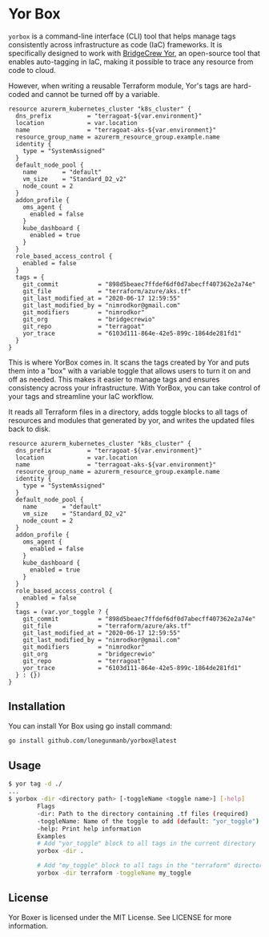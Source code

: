 # Yor Box

`yorbox` is a command-line interface (CLI) tool that helps manage tags consistently across infrastructure as code (IaC) frameworks. It is specifically designed to work with [BridgeCrew Yor](https://github.com/bridgecrewio/yor), an open-source tool that enables auto-tagging in IaC, making it possible to trace any resource from code to cloud.

However, when writing a reusable Terraform module, Yor's tags are hard-coded and cannot be turned off by a variable.

```hcl
resource azurerm_kubernetes_cluster "k8s_cluster" {
  dns_prefix          = "terragoat-${var.environment}"
  location            = var.location
  name                = "terragoat-aks-${var.environment}"
  resource_group_name = azurerm_resource_group.example.name
  identity {
    type = "SystemAssigned"
  }
  default_node_pool {
    name       = "default"
    vm_size    = "Standard_D2_v2"
    node_count = 2
  }
  addon_profile {
    oms_agent {
      enabled = false
    }
    kube_dashboard {
      enabled = true
    }
  }
  role_based_access_control {
    enabled = false
  }
  tags = {
    git_commit           = "898d5beaec7ffdef6df0d7abecff407362e2a74e"
    git_file             = "terraform/azure/aks.tf"
    git_last_modified_at = "2020-06-17 12:59:55"
    git_last_modified_by = "nimrodkor@gmail.com"
    git_modifiers        = "nimrodkor"
    git_org              = "bridgecrewio"
    git_repo             = "terragoat"
    yor_trace            = "6103d111-864e-42e5-899c-1864de281fd1"
  }
}
```

This is where YorBox comes in. It scans the tags created by Yor and puts them into a "box" with a variable toggle that allows users to turn it on and off as needed. This makes it easier to manage tags and ensures consistency across your infrastructure. With YorBox, you can take control of your tags and streamline your IaC workflow.

It reads all Terraform files in a directory, adds toggle blocks to all tags of resources and modules that generated by yor, and writes the updated files back to disk.

```hcl
resource azurerm_kubernetes_cluster "k8s_cluster" {
  dns_prefix          = "terragoat-${var.environment}"
  location            = var.location
  name                = "terragoat-aks-${var.environment}"
  resource_group_name = azurerm_resource_group.example.name
  identity {
    type = "SystemAssigned"
  }
  default_node_pool {
    name       = "default"
    vm_size    = "Standard_D2_v2"
    node_count = 2
  }
  addon_profile {
    oms_agent {
      enabled = false
    }
    kube_dashboard {
      enabled = true
    }
  }
  role_based_access_control {
    enabled = false
  }
  tags = (var.yor_toggle ? {
    git_commit           = "898d5beaec7ffdef6df0d7abecff407362e2a74e"
    git_file             = "terraform/azure/aks.tf"
    git_last_modified_at = "2020-06-17 12:59:55"
    git_last_modified_by = "nimrodkor@gmail.com"
    git_modifiers        = "nimrodkor"
    git_org              = "bridgecrewio"
    git_repo             = "terragoat"
    yor_trace            = "6103d111-864e-42e5-899c-1864de281fd1"
  } : {})
}
```

## Installation
You can install Yor Box using go install command:

```bash
go install github.com/lonegunmanb/yorbox@latest
```

## Usage

```bash
$ yor tag -d ./
...
$ yorbox -dir <directory path> [-toggleName <toggle name>] [-help]
        Flags
        -dir: Path to the directory containing .tf files (required)
        -toggleName: Name of the toggle to add (default: "yor_toggle")
        -help: Print help information
        Examples
        # Add "yor_toggle" block to all tags in the current directory
        yorbox -dir .

        # Add "my_toggle" block to all tags in the "terraform" directory
        yorbox -dir terraform -toggleName my_toggle
```

## License

Yor Boxer is licensed under the MIT License. See LICENSE for more information.
